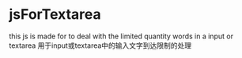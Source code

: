 # jsForTextarea
this js is made for to deal with the limited quantity words in a input or textarea
用于input或textarea中的输入文字到达限制的处理
